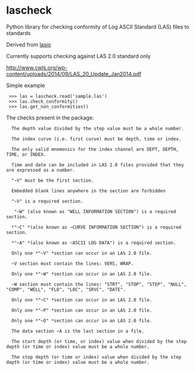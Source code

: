 # lascheck
Python library for checking conformity of Log ASCII Standard (LAS) files to standards

Derived from [lasio](https://github.com/kinverarity1/lasio)

Currently supports checking against LAS 2.0 standard only

http://www.cwls.org/wp-content/uploads/2014/09/LAS_20_Update_Jan2014.pdf

Simple example

```
 >>> las = lascheck.read('sample.las')
 >>> las.check_conformity()
 >>> las.get_non_conformities()
```
The checks present in the package:

```
  The depth value divided by the step value must be a whole number.

  The index curve (i.e. first curve) must be depth, time or index.

  The only valid mnemonics for the index channel are DEPT, DEPTH, TIME, or INDEX.

  Time and date can be included in LAS 2.0 files provided that they are expressed as a number.

  "~V" must be the first section.

  Embedded blank lines anywhere in the section are forbidden

  "~V" is a required section.

   "~W" (also known as "WELL INFORMATION SECTION") is a required section.

  *"~C" *(also known as ~CURVE INFORMATION SECTION") is a required section.

  *"~A" *(also known as ~ASCII LOG DATA") is a required section.

  Only one *"~V" *section can occur in an LAS 2.0 file.

  ~V section must contain the lines: VERS, WRAP.

  Only one *"~W" *section can occur in an LAS 2.0 file.

  ~W section must contain the lines: "STRT", "STOP", "STEP", "NULL", "COMP", "WELL", "FLD", "LOC", "SRVC", "DATE".

  Only one *"~C" *section can occur in an LAS 2.0 file.

  Only one *"~P" *section can occur in an LAS 2.0 file.

  Only one *"~O" *section can occur in an LAS 2.0 file.

  The data section ~A is the last section in a file.
  
  The start depth (or time, or index) value when divided by the step depth (or time or index) value must be a whole number.

  The stop depth (or time or index) value when divided by the step depth (or time or index) value must be a whole number.
```
